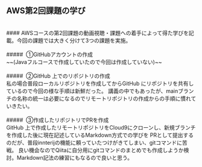 ## AWS第2回課題の学び
<br>
#### AWSコースの第2回課題の動画視聴・課題への着手によって得た学びを記載。今回の課題では大きく分けて3つの課題を実施。<br>
<br>
##### &nbsp;①GitHubアカウントの作成<br>
~~(Javaフルコースで作成していたので今回は作成していない)~~<br>
<br>
##### &nbsp;②GitHub 上でのリポジトリの作成<br>
私の場合普段ローカルリポジトリを作成してからGitHub にリポジトリを共有しているので今回の様な手順は新鮮だった。
講義の中でもあったが、mainブランチの名称の統一は必要になるのでリモートリポジトリの作成からの手順に慣れていきたい。<br>
<br>
##### &nbsp;③作成したリポジトリでPRを作成<br>
GitHub 上で作成したリモートリポジトリをCloud9にクローンし、新規ブランチを作成した後に現在記述しているMarkdown方式での学びを
PRとして提出するのだが、普段innterijの機能に頼っていたつけがきてしまい、gitコマンドに苦戦。
良い機会なのでQiitaに自分用にgitコマンドのまとめでも作成しようか検討。Markdown記法の練習にもなるので良いと思う。<br>
<br>
